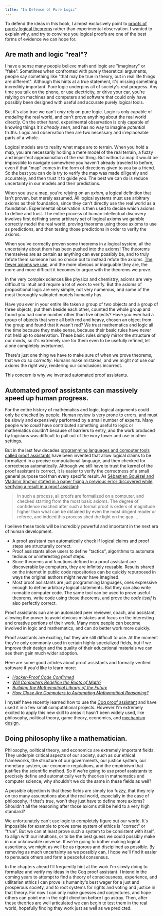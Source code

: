 ```yaml
---
title: "In Defense of Pure Logic"
---
```


To defend the ideas in this book, I almost exclusively point to [proofs of purely logical theorems](https://en.wikipedia.org/wiki/Theorem) rather than experimental observation. I wanted to explain why, and try to convince you logical proofs are one of the best forms of evidence we can hope for.

## Are math and logic "real"?

I have a sense many people believe math and logic are "imaginary" or "fake". Sometimes when confronted with purely theoretical arguments, people say something like "that may be true in theory, but in real life things are different". Although this hints at a true statement, it's missing something incredibly important. Pure logic underpins all of society's real progress. Any time you talk on the phone, or use electricity, or drive your car, you're relying on machines and computers and software that could only have possibly been designed with useful and accurate purely logical tools.

But it's also true we can't *only* rely on pure logic. Logic is only capable of *modeling* the real world, and can't prove anything about the real world directly. On the other hand, experimental observation is only capable of knowing things *it's already seen*, and has no way to imagine *potential* truths. Logic and observation then are two necessary and irreplaceable parts of a whole.

Logical models are to reality what maps are to terrain. When you hold a map, you are necessarily holding a mere model of the real terrain, a fuzzy and imperfect approximation of the real thing. But without a map it would be impossible to navigate somewhere you haven't already traveled to before, even if that "map" comes in the form of directions given to you by a friend. So the best you can do is try to verify the map was made diligently and accurately, and then trust it to guide you. The best we can do is reduce uncertainty in our models and their predictions.
<!-- And when you add up all the distances along your path to find out how many miles you'll travel, you again implicitly trust the diligence and accuracy of mathematicians and geometers to find the right numbers. -->

When you use a map, you're relying on an *axiom*, a logical definition that isn't proven, but merely assumed. All logical systems must use arbitrary axioms as their foundation, since they can't directly use the real world as a foundation. Experimental observation is then used to decide which axioms to define and trust. The entire process of human intellectual discovery involves first defining some arbitrary set of logical axioms we gamble correctly model the real world, proving theorems using those axioms to use as predictions, and then testing those predictions in order to verify the axioms.

When you've correctly proven some theorems in a logical system, all the uncertainty about them has been pushed into the axioms! The theorems themselves are as certain as anything can ever possibly be, and to truly refute them someone has no choice but to instead refute the axioms. [The fewer axioms we use](https://en.wikipedia.org/wiki/Occam%27s_razor), and the more obvious or inarguable they are, the more and more difficult it becomes to argue with the theorems we prove.

In the very complex sciences like physics and chemistry, axioms are very difficult to intuit and require a lot of work to verify. But the axioms of propositional logic are very simple, not very numerous, and some of the most thoroughly validated models humanity has.

Have you ever in your entire life taken a group of two objects and a group of three objects, put them beside each other, counted the whole group and found you had some number other than five objects? Have you ever had a group of objects that were all both red and heavy, chosen an object from the group and found that it wasn't red? We trust mathematics and logic all the time because they make sense, because their basic rules have never not held up to observation. These basic rules simply mirror the structure of our minds, so it's extremely rare for them even to be usefully refined, let alone completely overturned.

There's just one thing we have to make sure of when we prove theorems, that we do so *correctly*. Humans make mistakes, and we might not use our axioms the right way, rendering our conclusions incorrect.

This concern is why we invented automated proof assistants.


## Automated proof assistants can massively speed up human progress.

For the entire history of mathematics and logic, logical arguments could only be checked by people. Human review is very prone to errors, and must be slowly and expensively performed by a small number of experts. Many people who *could* have contributed something useful to logic or mathematics couldn't because of barriers to entry, and the work produced by logicians was difficult to pull out of the ivory tower and use in other settings.

But in the last few decades [programming languages and computer tools called proof assistants](https://en.wikipedia.org/wiki/Proof_assistant) have been invented that allow logical claims to be formalized in a precise computational language, and then checked for correctness automatically. Although we still have to trust the kernel of the proof assistant is correct, it is easier to verify the correctness of a small general purpose tool than every specific result. As [Sébastien Gouëzel and Vladimir Shchur stated in a paper fixing a previous error discovered while verifying a result in a proof assistant](https://www.math.sciences.univ-nantes.fr/~gouezel/articles/morse_lemma.pdf):

> In such a process, all proofs are formalized on a computer, and checked starting from the most basic axioms. The degree of confidence reached after such a formal proof is orders of magnitude higher than what can be obtained by even the most diligent reader or referee, and indeed this process shed the light on the gap ...

I believe these tools will be incredibly powerful and important in the next era of human development.

- A proof assistant can automatically check if logical claims and proof steps are structurally correct.
- Proof assistants allow users to define "tactics", algorithms to automate tedious or uninteresting proof steps.
- Since theorems and functions defined in a proof assistant are discoverable by computers, they are infinitely reusable. Results shared on the internet in public code repositories can be quickly repurposed in ways the original authors might never have imagined.
- Most proof assistants are just programming languages, ones expressive enough to define arbitrary logical statements. But they can also write runnable computer code. The same tool can be used to prove useful theorems, write code using those theorems, and prove the *code itself* is also perfectly correct.

Proof assistants can are an automated peer reviewer, coach, and assistant, allowing the prover to avoid obvious mistakes and focus on the interesting and creative portions of their work. Many more people can become involved in logic and mathematics, and can do better work more quickly.

Proof assistants are exciting, but they are still difficult to use. At the moment they're only commonly used in certain highly specialized fields, but if we improve their design and the quality of their educational materials we can see them gain much wider adoption.

Here are some good articles about proof assistants and formally verified software if you'd like to learn more:

- [*Hacker-Proof Code Confirmed*](https://www.quantamagazine.org/formal-verification-creates-hacker-proof-code-20160920/)
- [*Will Computers Redefine the Roots of Math?*](https://www.quantamagazine.org/univalent-foundations-redefines-mathematics-20150519/)
- [*Building the Mathematical Library of the Future*](https://www.quantamagazine.org/building-the-mathematical-library-of-the-future-20201001/)
- [*How Close Are Computers to Automating Mathematical Reasoning?*](https://www.quantamagazine.org/how-close-are-computers-to-automating-mathematical-reasoning-20200827/)

I myself have recently learned how to use the [Coq proof assistant](https://coq.inria.fr/) and have used it in a few small computational projects. However I'm extremely excited to apply this new skill to areas it hasn't been widely used, like philosophy, political theory, game theory, economics, and [mechanism design](https://en.wikipedia.org/wiki/Mechanism_design).


## Doing philosophy like a mathematician.

Philosophy, political theory, and economics are extremely important fields. They underpin critical aspects of our society, such as our ethical frameworks, the structure of our governments, our justice system, our monetary system, our economic regulations, and the empiricism that justifies the scientific method. So if we're going to use proof assistants to precisely define and automatically verify theories in mathematics and computer science, why shouldn't we do the same in these fields as well?

A possible objection is that these fields are simply too fuzzy, that they rely on too many assumptions about the real world, especially in the case of philosophy. If that's true, won't they just have to define more axioms? Shouldn't all the reasoning after those axioms still be held to a very high standard?

We unfortunately can't use logic to completely figure out our world. It's impossible for example to prove some system of ethics is "correct" or "true". But we can at least prove such a system to be consistent with itself, to align with our intuitions, or to be the best guess we could possibly make in our unknowable universe. If we're going to bother making logical assertions, we might as well be as rigorous and disciplined as possible. By removing as much uncertainty as we possibly can, I hope we'll find it easier to persuade others and form a peaceful consensus.

In the chapters ahead I'll frequently hint at the work I'm slowly doing to formalize and verify my ideas in the Coq proof assistant. I intend in the coming years to attempt to find a theory of consciousness, experience, and utilitarian ethics I can prove is humanity's best wager for a just and prosperous society, and to root systems for rights and voting and justice in that theory. For now I can only make guesses and conjectures, and hope others can point me in the right direction before I go astray. Then, after these theories are well articulated we can begin to test them in the real world, hopefully finding they work just as well as we predicted.

<!--
this I think is my main attempt at a contribution to epistemics, the "wager" or "usefulness" criterion. since it is absolutely impossible for us to truly know *anything*, the best we can do is define our absolutely basic axioms of existence and consciousness, including our assumptions about the nature of logic and our minds,

is it then true to say our basic axioms of logical systems themselves are in effect our "bets" about the causal or inferential nature of reality?

"As far as the laws of mathematics refer to reality, they are not certain; and as far as they are certain, they do not refer to reality." - Albert Einstein
https://www.oxfordreference.com/view/10.1093/acref/9780191826719.001.0001/q-oro-ed4-00003988

https://en.wikipedia.org/wiki/M%C3%BCnchhausen_trilemma

https://en.wikipedia.org/wiki/Consistency
https://plato.stanford.edu/entries/proof-theory/
https://en.wikipedia.org/wiki/Proof_theory
https://www.sciencedirect.com/science/article/pii/S0049237X08708243

https://plato.stanford.edu/entries/goedel-incompleteness/
https://en.wikipedia.org/wiki/G%C3%B6del%27s_incompleteness_theorems
https://www.quantamagazine.org/how-godels-incompleteness-theorems-work-20200714/
 -->

